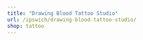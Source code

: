 ```yaml
---
title: "Drawing Blood Tattoo Studio"
url: /ipswich/drawing-blood-tattoo-studio/
shop: tattoo
---
```

